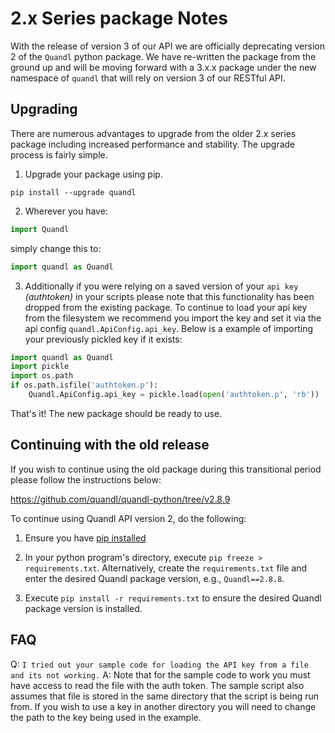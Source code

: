 # 2.x Series package Notes

With the release of version 3 of our API we are officially deprecating version 2 of the `Quandl` python package. We have re-written the package from the ground up and will be moving forward with a 3.x.x package under the new namespace of `quandl` that will rely on version 3 of our RESTful API.

## Upgrading

There are numerous advantages to upgrade from the older 2.x series package including increased performance and stability. The upgrade process is fairly simple. 

1. Upgrade your package using pip. 

`pip install --upgrade quandl`

2. Wherever you have: 

```python
import Quandl
```

simply change this to: 

```python
import quandl as Quandl
```

3. Additionally if you were relying on a saved version of your `api key` _(authtoken)_ in your scripts please note that this functionality has been dropped from the existing package. To continue to load your api key from the filesystem we recommend you import the key and set it via the api config `quandl.ApiConfig.api_key`. Below is a example of importing your previously pickled key if it exists:

```python
import quandl as Quandl
import pickle
import os.path
if os.path.isfile('authtoken.p'):
    Quandl.ApiConfig.api_key = pickle.load(open('authtoken.p', 'rb'))
```

That's it! The new package should be ready to use.

## Continuing with the old release

If you wish to continue using the old package during this transitional period please follow the instructions below: 

https://github.com/quandl/quandl-python/tree/v2.8.9

To continue using Quandl API version 2, do the following:

1. Ensure you have [pip installed](https://pip.pypa.io/en/latest/installing.html)

2. In your python program's directory, execute `pip freeze > requirements.txt`. Alternatively, create the `requirements.txt` file and enter the desired Quandl package version, e.g., `Quandl==2.8.8`.

3. Execute `pip install -r requirements.txt` to ensure the desired Quandl package version is installed.


## FAQ

Q: `I tried out your sample code for loading the API key from a file and its not working.`
A: Note that for the sample code to work you must have access to read the file with the auth token. The sample script also assumes that file is stored in the same directory that the script is being run from. If you wish to use a key in another directory you will need to change the path to the key being used in the example.

